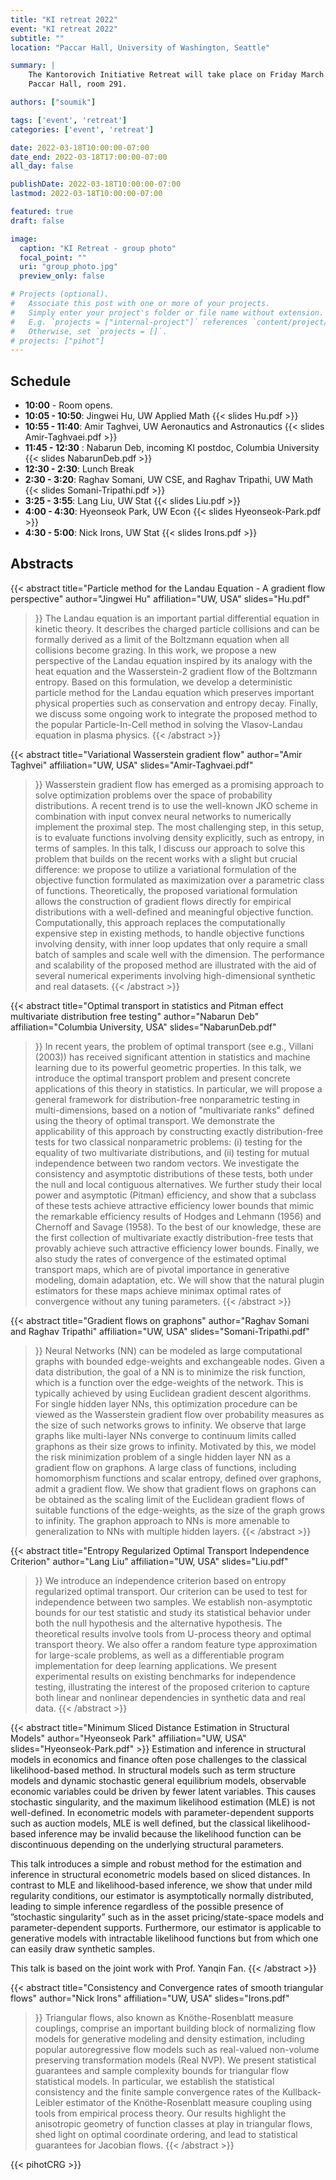```yaml
---
title: "KI retreat 2022"
event: "KI retreat 2022"
subtitle: ""
location: "Paccar Hall, University of Washington, Seattle"

summary: |
    The Kantorovich Initiative Retreat will take place on Friday March 18th, in
    Paccar Hall, room 291.

authors: ["soumik"]

tags: ['event', 'retreat']
categories: ['event', 'retreat']

date: 2022-03-18T10:00:00-07:00
date_end: 2022-03-18T17:00:00-07:00
all_day: false

publishDate: 2022-03-18T10:00:00-07:00
lastmod: 2022-03-18T10:00:00-07:00

featured: true
draft: false

image:
  caption: "KI Retreat - group photo"
  focal_point: ""
  uri: "group_photo.jpg"
  preview_only: false

# Projects (optional).
#   Associate this post with one or more of your projects.
#   Simply enter your project's folder or file name without extension.
#   E.g. `projects = ["internal-project"]` references `content/project/deep-learning/index.md`.
#   Otherwise, set `projects = []`.
# projects: ["pihot"]
---
```


## Schedule
  * **10:00** - Room opens. 
  * **10:05 - 10:50**: Jingwei Hu, UW Applied Math {{< slides Hu.pdf >}}
  * **10:55 - 11:40**: Amir Taghvei, UW Aeronautics and Astronautics
    {{< slides Amir-Taghvaei.pdf >}}
  * **11:45 - 12:30** : Nabarun Deb, incoming KI postdoc, Columbia University  {{< slides NabarunDeb.pdf >}}
  * **12:30 - 2:30**: Lunch Break
  * **2:30 - 3:20**: Raghav Somani, UW CSE, and Raghav Tripathi, UW Math
    {{< slides Somani-Tripathi.pdf >}}
  * **3:25 - 3:55**: Lang Liu, UW Stat {{< slides Liu.pdf >}}
  * **4:00 - 4:30**: Hyeonseok Park, UW Econ {{< slides Hyeonseok-Park.pdf >}}
  * **4:30 - 5:00**: Nick Irons, UW Stat {{< slides Irons.pdf >}}



## Abstracts

{{< abstract
  title="Particle method for the Landau Equation - A gradient flow perspective"
  author="Jingwei Hu"
  affiliation="UW, USA"
  slides="Hu.pdf"
>}}
The Landau equation is an important partial differential equation in kinetic
theory. It describes the charged particle collisions and can be formally derived
as a limit of the Boltzmann equation when all collisions become grazing. In this
work, we propose a new perspective of the Landau equation inspired by its
analogy with the heat equation and the Wasserstein-2 gradient flow of the
Boltzmann entropy. Based on this formulation, we develop a deterministic
particle method for the Landau equation which preserves important physical
properties such as conservation and entropy decay. Finally, we discuss some
ongoing work to integrate the proposed method to the popular Particle-In-Cell
method in solving the Vlasov-Landau equation in plasma physics.
{{< /abstract >}}


{{< abstract
  title="Variational Wasserstein gradient flow"
  author="Amir Taghvei"
  affiliation="UW, USA"
  slides="Amir-Taghvaei.pdf"
>}}
Wasserstein gradient flow has emerged as a promising approach to solve
optimization problems over the space of probability distributions. A recent
trend is to use the well-known JKO scheme in combination with input convex
neural networks to numerically implement the proximal step. The most challenging
step, in this setup, is to evaluate functions involving density explicitly, such
as entropy, in terms of samples. In this talk, I discuss our approach to solve
this problem that builds on the recent works with a slight but crucial
difference: we propose to utilize a variational formulation of the objective
function formulated as maximization over a parametric class of functions.
Theoretically, the proposed variational formulation allows the construction of
gradient flows directly for empirical distributions with a well-defined and
meaningful objective function. Computationally, this approach replaces the
computationally expensive step in existing methods, to handle objective
functions involving density, with inner loop updates that only require a small
batch of samples and scale well with the dimension. The performance and
scalability of the proposed method are illustrated with the aid of several
numerical experiments involving high-dimensional synthetic and real datasets.
{{< /abstract >}}


{{< abstract
  title="Optimal transport in statistics and Pitman effect multivariate distribution free testing"
  author="Nabarun Deb"
  affiliation="Columbia University, USA"
  slides="NabarunDeb.pdf"
>}}
In recent years, the problem of optimal transport (see e.g., Villani (2003)) has
received significant attention in statistics and machine learning due to its
powerful geometric properties. In this talk, we introduce the optimal transport
problem and present concrete applications of this theory in statistics. In
particular, we will propose a general framework for distribution-free
nonparametric testing in multi-dimensions, based on a notion of "multivariate
ranks" defined using the theory of optimal transport. We demonstrate the
applicability of this approach by constructing exactly distribution-free tests
for two classical nonparametric problems: (i) testing for the equality of two
multivariate distributions, and (ii) testing for mutual independence between
two random vectors. We investigate the consistency and asymptotic
distributions of these tests, both under the null and local contiguous
alternatives. We further study their local power and asymptotic (Pitman)
efficiency, and show that a subclass of these tests achieve attractive
efficiency lower bounds that mimic the remarkable efficiency results of
Hodges and Lehmann (1956) and Chernoff and Savage (1958). To the best of our
knowledge, these are the first collection of multivariate exactly
distribution-free tests that provably achieve such attractive efficiency
lower bounds. Finally, we also study the rates of convergence of the
estimated optimal transport maps, which are of pivotal importance in
generative modeling, domain adaptation, etc. We will show that the natural
plugin estimators for these maps achieve minimax optimal rates of
convergence without any tuning parameters.
{{< /abstract >}}


{{< abstract
  title="Gradient flows on graphons"
  author="Raghav Somani and Raghav Tripathi"
  affiliation="UW, USA"
  slides="Somani-Tripathi.pdf"
>}}
Neural Networks (NN) can be modeled as large computational graphs with bounded
edge-weights and exchangeable nodes. Given a data distribution, the goal of a NN
is to minimize the risk function, which is a function over the edge-weights of
the network. This is typically achieved by using Euclidean gradient descent
algorithms. For single hidden layer NNs, this optimization procedure can be
viewed as the Wasserstein gradient flow over probability measures as the size of
such networks grows to infinity. We observe that large graphs like multi-layer
NNs converge to continuum limits called graphons as their size grows to
infinity. Motivated by this, we model the risk minimization problem of a single
hidden layer NN as a gradient flow on graphons. A large class of functions,
including homomorphism functions and scalar entropy, defined over graphons,
admit a gradient flow. We show that gradient flows on graphons can be obtained
as the scaling limit of the Euclidean gradient flows of suitable functions of
the edge-weights, as the size of the graph grows to infinity. The graphon
approach to NNs is more amenable to generalization to NNs with multiple hidden
layers.
{{< /abstract >}}

{{< abstract
  title="Entropy Regularized Optimal Transport Independence Criterion"
  author="Lang Liu"
  affiliation="UW, USA"
  slides="Liu.pdf"
>}}
We introduce an independence criterion based on entropy regularized optimal
transport. Our criterion can be used to test for independence between two
samples. We establish non-asymptotic bounds for our test statistic and study its
statistical behavior under both the null hypothesis and the alternative
hypothesis. The theoretical results involve tools from U-process theory and
optimal transport theory. We also offer a random feature type approximation for
large-scale problems, as well as a differentiable program implementation for
deep learning applications.  We present experimental results on existing
benchmarks for independence testing, illustrating the interest of the proposed
criterion to capture both linear and nonlinear dependencies in synthetic data
and real data.
{{< /abstract >}}

{{< abstract
  title="Minimum Sliced Distance Estimation in Structural Models"
  author="Hyeonseok Park"
  affiliation="UW, USA"
  slides="Hyeonseok-Park.pdf" >}}
Estimation and inference in structural models in economics and finance often
pose challenges to the classical likelihood-based method. In structural models
such as term structure models and dynamic stochastic general equilibrium models,
observable economic variables could be driven by fewer latent variables. This
causes stochastic singularity, and the maximum likelihood estimation (MLE) is
not well-defined. In econometric models with parameter-dependent supports such
as auction models, MLE is well defined, but the classical likelihood-based
inference may be invalid because the likelihood function can be discontinuous
depending on the underlying structural parameters.
 
This talk introduces a simple and robust method for the estimation and inference
in structural econometric models based on sliced distances. In contrast to MLE
and likelihood-based inference, we show that under mild regularity conditions,
our estimator is asymptotically normally distributed, leading to simple
inference regardless of the possible presence of ”stochastic singularity” such
as in the asset pricing/state-space models and parameter-dependent supports.
Furthermore, our estimator is applicable to generative models with intractable
likelihood functions but from which one can easily draw synthetic samples. 
 
This talk is based on the joint work with Prof. Yanqin Fan.
{{< /abstract >}}


{{< abstract
  title="Consistency and Convergence rates of smooth triangular flows"
  author="Nick Irons"
  affiliation="UW, USA"
  slides="Irons.pdf"
>}}
Triangular flows, also known as Knöthe-Rosenblatt measure couplings, comprise an
important building block of normalizing flow models for generative modeling and
density estimation, including popular autoregressive flow models such as
real-valued non-volume preserving transformation models (Real NVP). We present
statistical guarantees and sample complexity bounds for triangular flow
statistical models. In particular, we establish the statistical consistency and
the finite sample convergence rates of the Kullback-Leibler estimator of the
Knöthe-Rosenblatt measure coupling using tools from empirical process theory.
Our results highlight the anisotropic geometry of function classes at play in
triangular flows, shed light on optimal coordinate ordering, and lead to
statistical guarantees for Jacobian flows.
{{< /abstract >}}

{{< pihotCRG >}}
